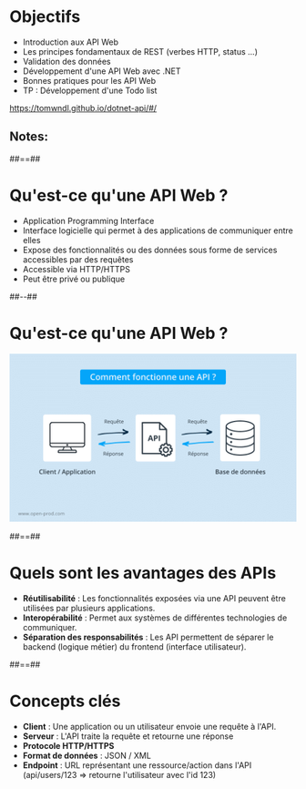 <!-- .element: class="list-fragment" -->
# Objectifs

- Introduction aux API Web
- Les principes fondamentaux de REST (verbes HTTP, status ...)
- Validation des données
- Développement d'une API Web avec .NET
- Bonnes pratiques pour les API Web
- TP : Développement d'une Todo list

https://tomwndl.github.io/dotnet-api/#/

Notes:
- 

##==##
<!-- .slide: class="two-column" data-background="#2c3c4e"-->


# Qu'est-ce qu'une API Web ?

- Application Programming Interface
- Interface logicielle qui permet à des applications de communiquer entre elles
- Expose des fonctionnalités ou des données sous forme de services accessibles par des requêtes
- Accessible via HTTP/HTTPS
- Peut être privé ou publique 
<!-- .element: class="list-fragment" -->

##--##

# Qu'est-ce qu'une API Web ?
![Timeline usage](../../assets/images/api.png)

##==##

# Quels sont les avantages des APIs
- **Réutilisabilité** : Les fonctionnalités exposées via une API peuvent être utilisées par plusieurs applications.
- **Interopérabilité** : Permet aux systèmes de différentes technologies de communiquer.
- **Séparation des responsabilités** : Les API permettent de séparer le backend (logique métier) du frontend (interface utilisateur).
<!-- .element: class="list-fragment" -->


##==##

# Concepts clés

- **Client** : Une application ou un utilisateur envoie une requête à l'API.
- **Serveur** : L'API traite la requête et retourne une réponse 
- **Protocole HTTP/HTTPS** 
- **Format de données** : JSON / XML
- **Endpoint** : URL représentant une ressource/action dans l'API (api/users/123 => retourne l'utilisateur avec l'id 123)
<!-- .element: class="list-fragment" -->
